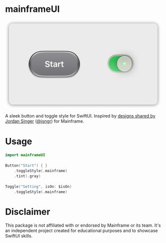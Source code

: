 # mainframeUI

![Demonstration of the button and toggle style included in this package](hero.png)

A sleek button and toggle style for SwiftUI. Inspired by [designs shared by Jordan Singer](https://x.com/jsngr/status/1847316062557110777) ([@jsngr](https://x.com/jsngr)) for Mainframe.

# Usage
```swift
import mainframeUI

Button("Start") { }
    .toggleStyle(.mainframe)
    .tint(.gray)

Toggle("Setting", isOn: $isOn)
    .toggleStyle(.mainframe)
```

# Disclaimer

This package is not affiliated with or endorsed by Mainframe or its team. It's an independent project created for educational purposes and to showcase SwiftUI skills.
